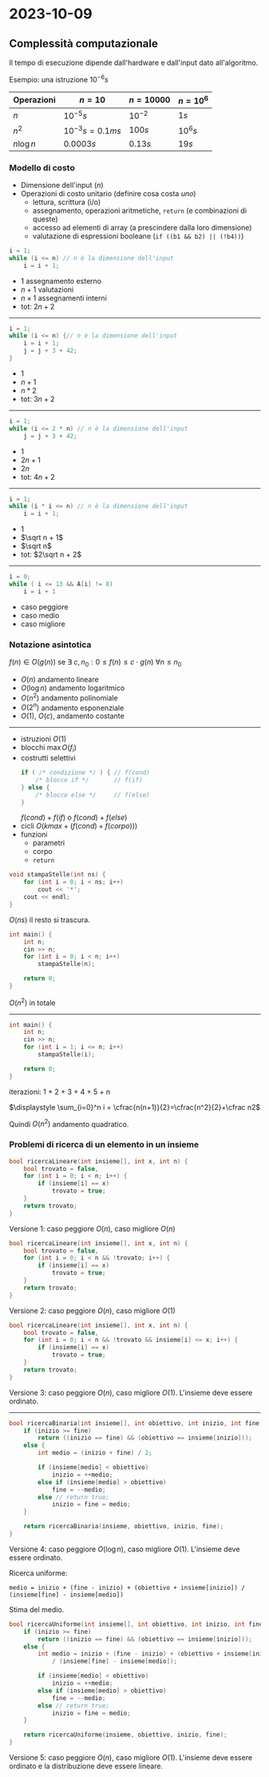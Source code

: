 # 2023-10-09

## Complessità computazionale

Il tempo di esecuzione dipende dall'hardware e dall'input dato all'algoritmo.

Esempio:
una istruzione $10^{-6} s$

| Operazioni | $n = 10$ | $n = 10000$ | $n=10^6$ |
| - | - | -  | - |
| $n$ | $10^{-5} s$ | $10^{-2}$ | $1 s$ |
| $n^2$ | $10^{-3} s = 0.1 ms$ | $100 s$ | $10^6 s$ |
| $n\log n$ | $0.0003 s$ | $0.13 s$ | $19 s$ |

### Modello di costo

- Dimensione dell'input ($n$)
- Operazioni di costo unitario (definire cosa costa *uno*)
    - lettura, scrittura (i/o)
    - assegnamento, operazioni aritmetiche, `return` (e combinazioni di queste)
    - accesso ad elementi di array (a prescindere dalla loro dimensione)
    - valutazione di espressioni booleane (`if ((b1 && b2) || (!b4))`)

```cpp
i = 1; 
while (i <= n) // n è la dimensione dell'input
    i = i + 1;
```
- $1$ assegnamento esterno
- $n + 1$ valutazioni
- $n \times 1$ assegnamenti interni
- tot: $2n + 2$

---

```cpp
i = 1; 
while (i <= n) {// n è la dimensione dell'input
    i = i + 1;
    j = j + 3 + 42;
}
```

- $1$
- $n + 1$
- $n * 2$
- tot: $3n + 2$

---

```cpp
i = 1; 
while (i <= 2 * n) // n è la dimensione dell'input
    j = j + 3 + 42;
```

- $1$
- $2n + 1$
- $2n$
- tot: $4n + 2$

---

```cpp
i = 1; 
while (i * i <= n) // n è la dimensione dell'input
    i = i + 1;
```
- $1$
- $\sqrt n + 1$
- $\sqrt n$
- tot: $2\sqrt n + 2$

---

```cpp
i = 0;
while ( i <= 13 && A[i] != 8)
    i = i + 1
```

- caso peggiore
- caso medio
- caso migliore

### Notazione asintotica

$f(n) \in O(g(n))$ se $\exists\ c, n_0 : 0 \leq  f(n) \leq c\cdot g(n)\ \forall n\leq n_0$

- $O(n)$ andamento lineare
- $O(\log n)$ andamento logaritmico
- $O(n^2)$ andamento polinomiale
- $O(2^n)$ andamento esponenziale
- $O(1)$, $O(c)$, andamento costante

---

- istruzioni $O(1)$
- blocchi $\max O(f_i)$
- costrutti selettivi
    ```cpp
    if ( /* condizione */ ) { // f(cond)
        /* blocco if */       // f(if)
    } else {
        /* blocco else */     // f(else)
    }
    ```
    $f(cond) + f(if)$ o $f(cond) + f(else)$
- cicli $O(kmax + (f(cond) + f(corpo)))$
- funzioni
    - parametri
    - corpo
    - `return`

```cpp
void stampaStelle(int ns) {
    for (int i = 0; i < ns; i++)
        cout << '*';
    cout << endl;
}
```

$O(ns)$ il resto si trascura.

```cpp
int main() {
    int n;
    cin >> n;
    for (int i = 0; i < n; i++)
        stampaStelle(n);

    return 0;
}
```

$O(n^2)$ in totale

---

```cpp
int main() {
    int n;
    cin >> n;
    for (int i = 1; i <= n; i++)
        stampaStelle(i);

    return 0;
}
```

iterazioni: 1 + 2 + 3 + 4 + 5 + n

$\displaystyle \sum_{i=0}^n i = \cfrac{n(n+1)}{2}=\cfrac{n^2}{2}+\cfrac n2$

Quindi $O(n^2)$ andamento quadratico.

### Problemi di ricerca di un elemento in un insieme

```cpp
bool ricercaLineare(int insieme[], int x, int n) {
    bool trovato = false,
    for (int i = 0; i < n; i++) {
        if (insieme[i] == x)
            trovato = true;
    }
    return trovato;
}
```

Versione 1: caso peggiore $O(n)$, caso migliore $O(n)$

```cpp
bool ricercaLineare(int insieme[], int x, int n) {
    bool trovato = false,
    for (int i = 0; i < n && !trovato; i++) {
        if (insieme[i] == x)
            trovato = true;
    }
    return trovato;
}
```

Versione 2: caso peggiore $O(n)$, caso migliore $O(1)$

```cpp
bool ricercaLineare(int insieme[], int x, int n) {
    bool trovato = false,
    for (int i = 0; i < n && !trovato && insieme[i] <= x; i++) {
        if (insieme[i] == x)
            trovato = true;
    }
    return trovato;
}
```

Versione 3: caso peggiore $O(n)$, caso migliore $O(1)$.
L'insieme deve essere ordinato.

---

```cpp
bool ricercaBinaria(int insieme[], int obiettivo, int inizio, int fine) {
    if (inizio >= fine)
        return ((inizio == fine) && (obiettivo == insieme[inizio]));
    else {
        int medio = (inizio + fine) / 2;

        if (insieme[medio] < obiettivo)
            inizio = ++medio;
        else if (insieme[medio] > obiettivo)
            fine = --medio;
        else // return true;
            inizio = fine = medio;
    }

    return ricercaBinaria(insieme, obiettivo, inizio, fine);
}
```

Versione 4: caso peggiore $O(\log n)$, caso migliore $O(1)$. L'insieme deve essere ordinato.

Ricerca uniforme:

`medio = inizio + (fine - inizio) + (obiettivo + insieme[inizio]) / (insieme[fine] - insieme[medio])`

Stima del medio.

```cpp
bool ricercaUniforme(int insieme[], int obiettivo, int inizio, int fine) {
    if (inizio >= fine)
        return ((inizio == fine) && (obiettivo == insieme[inizio]));
    else {
        int medio = inizio + (fine - inizio) + (obiettivo + insieme[inizio])
            / (insieme[fine] - insieme[medio]);

        if (insieme[medio] < obiettivo)
            inizio = ++medio;
        else if (insieme[medio] > obiettivo)
            fine = --medio;
        else // return true;
            inizio = fine = medio;
    }

    return ricercaUniforme(insieme, obiettivo, inizio, fine);
}
```

Versione 5: caso peggiore $O(n)$, caso migliore $O(1)$.
L'insieme deve essere ordinato e la distribuzione deve essere lineare.

